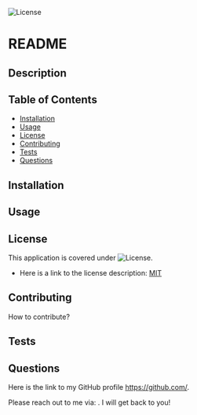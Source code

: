 ![License](https://img.shields.io/badge/license-MIT-blue?label=License&color=blue)
  # README
  
  ## Description

  

  ## Table of Contents
  * [Installation](#installation)
  * [Usage](#usage)
  * [License](#license)
  * [Contributing](#contributing)
  * [Tests](#tests)
  * [Questions](#questions)
  
  ## Installation

  

  ## Usage

  

  
  ## License
  This application is covered under ![License](https://img.shields.io/badge/license-MIT-blue?label=License&color=blue).

  * Here is a link to the license description: [MIT](https://opensource.org/licenses/MIT)

  

  ## Contributing

  How to contribute?

  

  ## Tests

  

  ## Questions

  Here is the link to my GitHub profile https://github.com/.

  Please reach out to me via: . I will get back to you!

